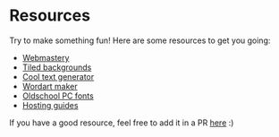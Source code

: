 # Resources

Try to make something fun! Here are some resources to get you going:

- [Webmastery](https://sadgrl.online/webmastery/)
- [Tiled backgrounds](https://sadgrl.online/webmastery/downloads/tiledbgs)
- [Cool text generator](https://cooltext.com/)
- [Wordart maker](https://www.makewordart.com/)
- [Oldschool PC fonts](https://int10h.org/oldschool-pc-fonts/)
- [Hosting guides](https://landchad.net/)

<p class="mt-2">If you have a good resource, feel free to add it in a PR <a href="https://github.com/isaksolheim/cyberspace">here</a> :)</p>

